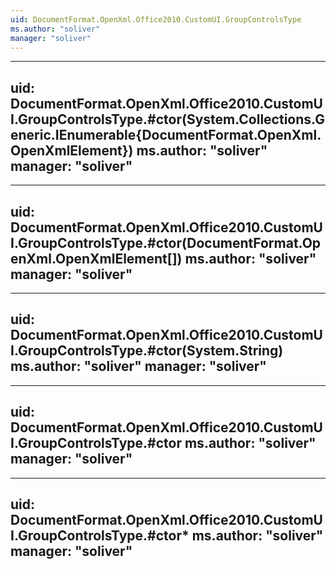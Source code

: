```yaml
---
uid: DocumentFormat.OpenXml.Office2010.CustomUI.GroupControlsType
ms.author: "soliver"
manager: "soliver"
---
```


---
uid: DocumentFormat.OpenXml.Office2010.CustomUI.GroupControlsType.#ctor(System.Collections.Generic.IEnumerable{DocumentFormat.OpenXml.OpenXmlElement})
ms.author: "soliver"
manager: "soliver"
---

---
uid: DocumentFormat.OpenXml.Office2010.CustomUI.GroupControlsType.#ctor(DocumentFormat.OpenXml.OpenXmlElement[])
ms.author: "soliver"
manager: "soliver"
---

---
uid: DocumentFormat.OpenXml.Office2010.CustomUI.GroupControlsType.#ctor(System.String)
ms.author: "soliver"
manager: "soliver"
---

---
uid: DocumentFormat.OpenXml.Office2010.CustomUI.GroupControlsType.#ctor
ms.author: "soliver"
manager: "soliver"
---

---
uid: DocumentFormat.OpenXml.Office2010.CustomUI.GroupControlsType.#ctor*
ms.author: "soliver"
manager: "soliver"
---
